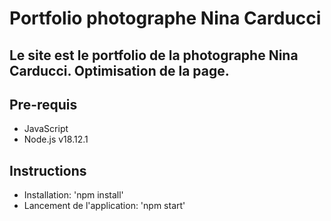 ﻿# Portfolio photographe Nina Carducci
## Le site est le portfolio de la photographe Nina Carducci. Optimisation de la page.
##  Pre-requis
- JavaScript
- Node.js v18.12.1
## Instructions

- Installation: 
	'npm install'
- Lancement de l'application: 
	'npm start'


